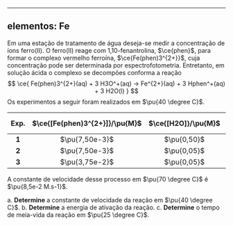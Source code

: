 
---
elementos: Fe
---

Em uma estação de tratamento de água deseja-se medir a concentração de íons ferro(II). O ferro(II) reage com 1,10-fenantrolina, $\ce{phen}$, para formar o complexo vermelho ferroína, $\ce{Fe(phen)3^{2+}}$, cuja concentração pode ser determinada por espectrofotometria. Entretanto, em solução ácida o complexo se decompões conforma a reação
$$
    \ce{ Fe(phen)3^{2+}(aq) + 3 H3O^+(aq) -> Fe^{2+}(aq) + 3 Hphen^+(aq) + 3 H2O(l) }
$$
Os experimentos a seguir foram realizados em $\pu{40 \degree C}$.

| **Exp.** | $\ce{[Fe(phen)3^{2+}]}/\pu{M}$ | $\ce{[H2O]}/\pu{M}$ | $v_0/{\pu{mM.s-1}}$ |
| :------: | :----------------------------: | :-----------------: | :-----------------: |
|  **1**   |         $\pu{7,50e-3}$         |     $\pu{0,50}$     |    $\pu{9,0e-6}$    |
|  **2**   |         $\pu{7,50e-3}$         |     $\pu{0,05}$     |    $\pu{9,0e-6}$    |
|  **3**   |         $\pu{3,75e-2}$         |     $\pu{0,05}$     |    $\pu{4,5e-5}$    |

A constante de velocidade desse processo em $\pu{70 \degree C}$ é $\pu{8,5e-2 M.s-1}$.


a. **Determine** a constante de velocidade da reação em $\pu{40 \degree C}$.
b. **Determine** a energia de ativação da reação.
c. **Determine** o tempo de meia-vida da reação em $\pu{25 \degree C}$.
